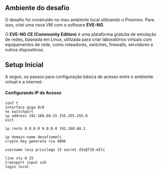 ## Ambiente do desafio 

O desafio foi construído no meu ambiente local utilizando o Proxmox. Para isso, criei uma nova VM com o software **EVE-NG**.

O **EVE-NG CE (Community Edition)** é uma plataforma gratuita de emulação de redes, baseada em Linux, utilizada para criar laboratórios virtuais com equipamentos de rede, como roteadores, switches, firewalls, servidores e outros dispositivos.

## Setup Inicial

A seguir, os passos para configuração básica de acesso entre o ambiente virtual e a internet:

#### Configurando IP de Acesso

```shell
conf t
interface giga 0/0
no switchport
ip address 192.168.68.55 255.255.255.0
exit

ip route 0.0.0.0 0.0.0.0 192.168.68.1

ip domain-name desafiomeli
crypto key generate rsa 4096

username levy privilege 15 secret d3s@f10-m3li

line vty 0 15
transport input ssh
login local
```
